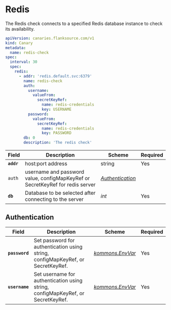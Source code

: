 # <Icon name="redis" /> Redis

The Redis check connects to a specified Redis database instance to check its availability.

```yaml title="redis-check.yml"
apiVersion: canaries.flanksource.com/v1
kind: Canary
metadata:
  name: redis-check
spec:
  interval: 30
  spec:
    redis:
      - addr: 'redis.default.svc:6379'
        name: redis-check
        auth:
          username:
            valueFrom:
              secretKeyRef:
                name: redis-credentials
                key: USERNAME
          password:
            valueFrom:
              secretKeyRef:
                name: redis-credentials
                key: PASSWORD
        db: 0
        description: 'The redis check'
```

| Field      | Description                                                                   | Scheme                                            | Required |
| ---------- | ----------------------------------------------------------------------------- | ------------------------------------------------- | -------- |
| **`addr`** | host:port address                                                             | string                                            | Yes      |
| `auth`     | username and password value, configMapKeyRef or SecretKeyRef for redis server | [_Authentication_](../concepts/authentication.md) |          |
| **`db`**   | Database to be selected after connecting to the server                        | _int_                                             | Yes      |

## Authentication

| Field          | Description                                                                     | Scheme                                                                       | Required |
| -------------- | ------------------------------------------------------------------------------- | ---------------------------------------------------------------------------- | -------- |
| **`password`** | Set password for authentication using string, configMapKeyRef, or SecretKeyRef. | [_kommons.EnvVar_](https://pkg.go.dev/github.com/flanksource/kommons#EnvVar) | Yes      |
| **`username`** | Set username for authentication using string, configMapKeyRef, or SecretKeyRef. | [_kommons.EnvVar_](https://pkg.go.dev/github.com/flanksource/kommons#EnvVar) | Yes      |
